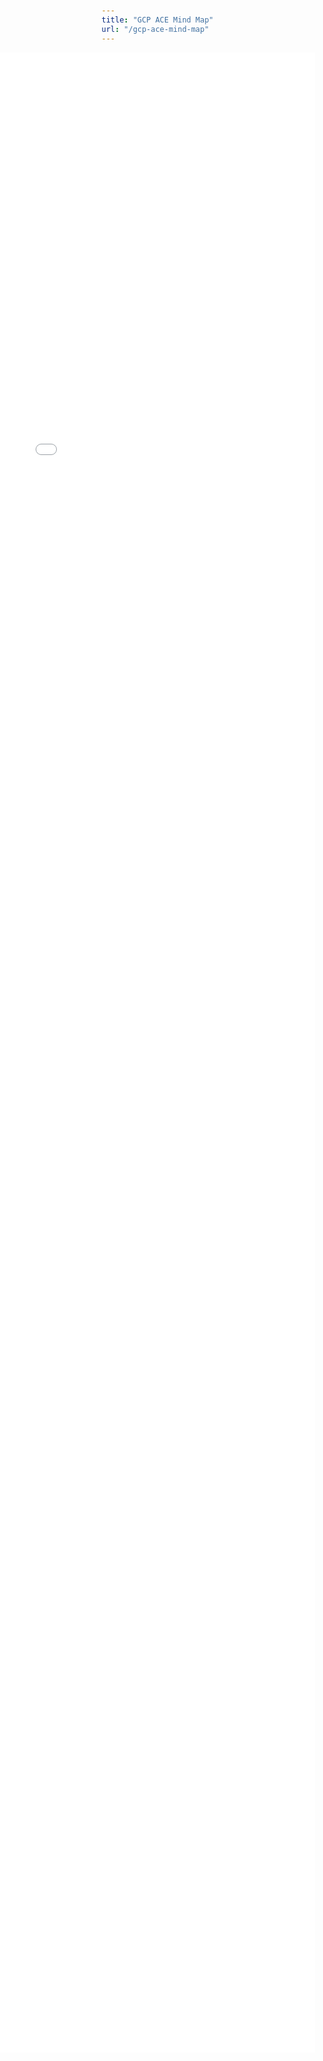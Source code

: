 ```yaml
---
title: "GCP ACE Mind Map"
url: "/gcp-ace-mind-map"
---
```


<!DOCTYPE html>
<html lang="en">

<head>
  <title>GCP ACE Mind Map - G Savitha</title>
  <meta name="viewport" content="width=device-width, initial-scale=1.0">
  <style>
    .mind-map-container {
      font-family: Arial, sans-serif;
      margin: 0;
      padding: 0;
      display: flex;
      flex-direction: column;
      align-items: center;
      justify-content: center;
      height: 100vh;
    }
    iframe {
      width: 100%;
      height: 80vh;
      border: none;
    }
    @media (max-width: 768px) {
      iframe {
        height: 60vh;
      }
    }
  </style>
</head>

<body class="mind-map-container">
  <iframe src="/gcp-ace-mind-map/gcp-ace-mind-map.pdf">
    Your browser does not support viewing PDFs inline. <a href="/gcp-ace-mind-map/gcp-ace-mind-map.pdf">Download the PDF</a>.
  </iframe>
</body>

</html>
